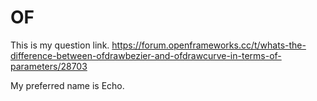 # OF
This is my question link.
https://forum.openframeworks.cc/t/whats-the-difference-between-ofdrawbezier-and-ofdrawcurve-in-terms-of-parameters/28703

My preferred name is Echo.
